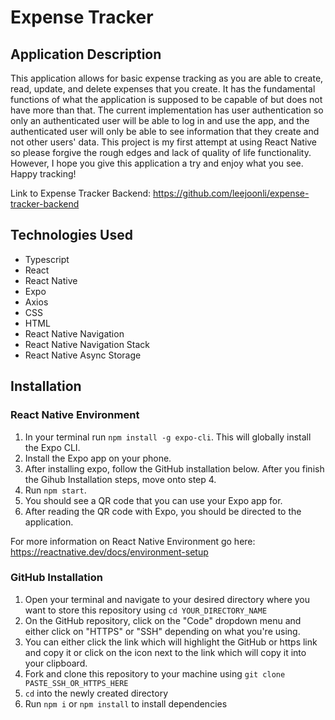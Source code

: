 # Expense Tracker

## Application Description

This application allows for basic expense tracking as you are able to create, read, update, and delete expenses that you create.  It has the fundamental functions of what the application is supposed to be capable of but does not have more than that.  The current implementation has user authentication so only an authenticated user will be able to log in and use the app, and the authenticated user will only be able to see information that they create and not other users' data.  This project is my first attempt at using React Native so please forgive the rough edges and lack of quality of life functionality.  However, I hope you give this application a try and enjoy what you see.  Happy tracking!

Link to Expense Tracker Backend:
https://github.com/leejoonli/expense-tracker-backend

## Technologies Used
- Typescript
- React
- React Native
- Expo
- Axios
- CSS
- HTML
- React Native Navigation
- React Native Navigation Stack
- React Native Async Storage

## Installation

### React Native Environment
1. In your terminal run `npm install -g expo-cli`.  This will globally install the Expo CLI.
2. Install the Expo app on your phone.
3. After installing expo, follow the GitHub installation below.  After you finish the Gihub Installation steps, move onto step 4.
4. Run `npm start`.
5. You should see a QR code that you can use your Expo app for.
6. After reading the QR code with Expo, you should be directed to the application.

For more information on React Native Environment go here:
https://reactnative.dev/docs/environment-setup

### GitHub Installation
1. Open your terminal and navigate to your desired directory where you want to store this repository using `cd YOUR_DIRECTORY_NAME`
2. On the GitHub repository, click on the "Code" dropdown menu and either click on "HTTPS" or "SSH" depending on what you're using.
3. You can either click the link which will highlight the GitHub or https link and copy it or click on the icon next to the link which will copy it into your clipboard.
4. Fork and clone this repository to your machine using `git clone PASTE_SSH_OR_HTTPS_HERE`
5. `cd` into the newly created directory
6. Run `npm i` or `npm install` to install dependencies